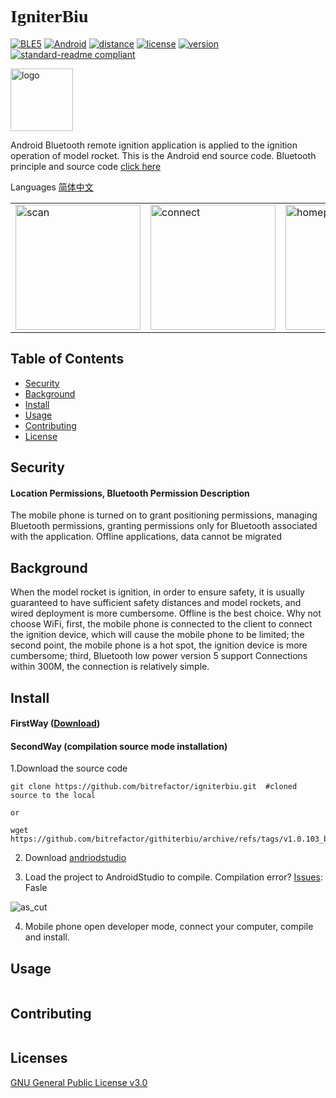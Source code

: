 # <font face="Black Italic">__IgniterBiu__</font>

[![BLE5](https://img.shields.io/badge/Support-BLE5-blue)](BLE5)
[![Android](https://img.shields.io/badge/Android-8.0+-blue)](Android)
[![distance](https://img.shields.io/badge/BLE5_Theory_Distance-300M-BrightGreen?style=flat)](distance)
[![license](https://img.shields.io/badge/License-GLPv3-orange)](LICENSE)
[![version](https://img.shields.io/badge/Version-1.0.103__beta-color=Green?style=flat)](version)
[![standard-readme
compliant](https://img.shields.io/badge/readme%20style-standard-brightgreen.svg?style=flat-square)](https://github.com/RichardLitt/standard-readme)

<img src="https://github.com/bitrefactor/igniterBiu/blob/master/app/src/main/res/drawable-nodpi/logosoft.png?raw=true" width="100" alt="logo" /> 

Android Bluetooth remote ignition application is applied to the ignition operation of model rocket. This is the Android end source code. Bluetooth principle and source code [click here](https://github.com/bitrefactor/igniterBLE5)

Languages [简体中文](https://github.com/bitrefactor/igniterBiu/blob/master/README.md)

<html>
    <table style="margin-left: auto; margin-right: auto;">
        <tr>
            <td>
                <img src="https://github.com/bitrefactor/igniterBiu/blob/master/.image/scan.jpg?raw=true" width="200" alt="scan" />
            </td>
            <td>
                <img src="https://github.com/bitrefactor/igniterBiu/blob/master/.image/connect.jpg?raw=true" width="200" alt="connect" />
            </td>
            <td>
                <img src="https://github.com/bitrefactor/igniterBiu/blob/master/.image/home.jpg?raw=true" width="200" alt="homepage" />
            </td>
        </tr>
    </table>
</html>

## Table of Contents

- [Security](#security)
- [Background](#background)
- [Install](#install)
- [Usage](#usage)
- [Contributing](#contributing)
- [License](#license)

## Security

#### Location Permissions, Bluetooth Permission Description
The mobile phone is turned on to grant positioning permissions, managing Bluetooth permissions, granting permissions only for Bluetooth associated with the application. Offline applications, data cannot be migrated

## Background

When the model rocket is ignition, in order to ensure safety, it is usually guaranteed to have sufficient safety distances and model rockets, and wired deployment is more cumbersome. Offline is the best choice. Why not choose WiFi, first, the mobile phone is connected to the client to connect the ignition device, which will cause the mobile phone to be limited; the second point, the mobile phone is a hot spot, the ignition device is more cumbersome; third, Bluetooth low power version 5 support Connections within 300M, the connection is relatively simple.

## Install

#### FirstWay ([Download](https://github.com/bitrefactor/igniterbiu/release/download/v1.0.103_beta/v1.0.103_beta.apk))

#### SecondWay (compilation source mode installation)
1.Download the source code
```
git clone https://github.com/bitrefactor/igniterbiu.git  #cloned source to the local

or

wget https://github.com/bitrefactor/githiterbiu/archive/refs/tags/v1.0.103_beta.zip
```
2. Download [andriodstudio](https://develop/studio)

3. Load the project to AndroidStudio to compile. Compilation error? [Issues](https://github.com/bitrefactor/igniterbiu/issues): Fasle

<img src = "https://github.com/bitrefactor/igniterbiu/blob/master/.image/as_cut.png?raw=true"
             Alt = "as_cut" />

4. Mobile phone open developer mode, connect your computer, compile and install.

## Usage

```
```

## Contributing

```
```

## Licenses

[GNU General Public License v3.0](../LICENSE)